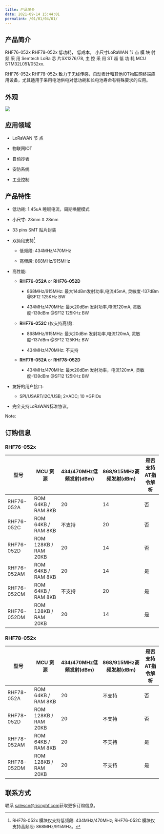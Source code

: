 ```yaml
---
title: 产品简介
date: 2021-09-14 15:44:01
permalink: /01/01/04/01/
---
```

## 产品简介

RHF76-052x RHF78-052x 低功耗， 低成本， 小尺寸LoRaWAN 节 点 模 块 射 频 采 用 Semtech LoRa 芯 片SX1276/78, 主 控 采 用 ST 超 低 功 耗 MCU STM32L051/052xx.

RHF76-052x RHF78-052x 致力于无线传感，自动表计和其他IOT物联网终端应用设备，尤其适用于采用电池供电对低功耗和长电池寿命有特殊要求的应用。

## 外观

![](https://risinghf-wiki.oss-cn-shenzhen.aliyuncs.com/upload/img/cabda6c61119f98556703665b44b2b67.png)

## 应用领域

- LoRaWAN 节 点

- 物联网IOT

- 自动抄表

- 安防系统

- 工业控制

## 产品特性

- 低功耗: 1.45uA 睡眠电流，周期唤醒模式

- 小尺寸: 23mm X 28mm

- 33 pins SMT 贴片封装

- 双频段支持[^1]

  - 低频段: 434MHz/470MHz

  - 高频段: 868MHz/915MHz

- 高性能:

  - **RHF76-052A** or **RHF76-052D**

    - 868MHz/915MHz: 最大14dBm发射功率,电流45mA, 灵敏度-137dBm @SF12 125KHz BW

    - 434MHz/470MHz: 最大20dBm 发射功率,电流120mA, 灵敏度-139dBm @SF12 125KHz BW

  - **RHF76-052C** (仅支持高频):

    - 868MHz/915MHz: 最大20dBm 发射功率,电流120mA, 灵敏度-137dBm @SF12 125KHz BW

    - 434MHz/470MHz: 不支持
    
  - **RHF78-052A** or **RHF78-052D**
  
    - 434MHz/470MHz: 最大20dBm 发射功率，电流120mA, 灵敏度-139dBm @SF12 125KHz BW

- 友好的用户接口:

  - SPI/USART/I2C/USB; 2×ADC; 10 ×GPIOs

- 完全支持LoRaWAN标准协议。

Note:

[^1]: RHF78-052x 模块仅支持低频段: 434MHz/470MHz; RHF76-052C 模块仅支持高频段: 868MHz/915MHz。

## 订购信息

### RHF76-052x

| 型号                  | MCU 资 源  | 434/470MHz低频发射(dBm) | 868/915MHz高频发射(dBm) | 是否支持AT指令解析 |
| --------------------- | -------------------- | -------------------------------------------- | -------------------------------------------- | ---------------------------- |
| RHF76-052A  | ROM 64KB / RAM 8KB   | 20                                           | 14                                           | 否                           |
| RHF76-052C  | ROM 64KB / RAM 8KB   | 不支持                                       | 20                                           | 否                           |
| RHF76-052D  | ROM 128KB / RAM 20KB | 20                                           | 14                                           | 否                           |
| RHF76-052AM | ROM 64KB / RAM 8KB   | 20                                           | 14                                           | 是                           |
| RHF76-052CM | ROM 64KB / RAM 8KB   | 不支持                                       | 20                                           | 是                           |
| RHF76-052DM | ROM 128KB / RAM 20KB | 20                                           | 14                                           | 是                           |


### RHF78-052x

| 型号                  | MCU 资 源  | 434/470MHz低频发射(dBm) | 868/915MHz高频发射(dBm)| 是否支持AT指令解析 |
| --------------------- | -------------------- | -------------------------------------------- | -------------------------------------------- | ---------------------------- |
| RHF78-052A  | ROM 64KB / RAM 8KB   | 20                                           | 不支持                                       | 否                           |
| RHF78-052D  | ROM 128KB / RAM 20KB | 20                                           | 不支持                                       | 否                           |
| RHF78-052AM | ROM 64KB / RAM 8KB   | 20                                           | 不支持                                       | 是                           |
| RHF78-052DM | ROM 128KB / RAM 20KB | 20                                           | 不支持                                       | 是                           |


## 联系方式

联系 [salescn@risinghf.com](mailto:salescn@risinghf.com)获取更多订购信息。

